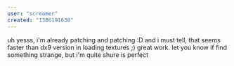 ```yaml
---
user: "screamer"
created: "1386191638"
---
```


uh yesss, i'm already patching and patching :D
and i must tell, that seems faster than dx9 version in loading textures ;)
great work. let you know if find something strange, but i'm quite shure is perfect
